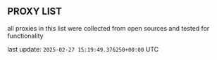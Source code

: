 ## PROXY LIST

all proxies in this list were collected from open sources and tested for functionality

last update: `2025-02-27 15:19:49.376250+00:00` UTC